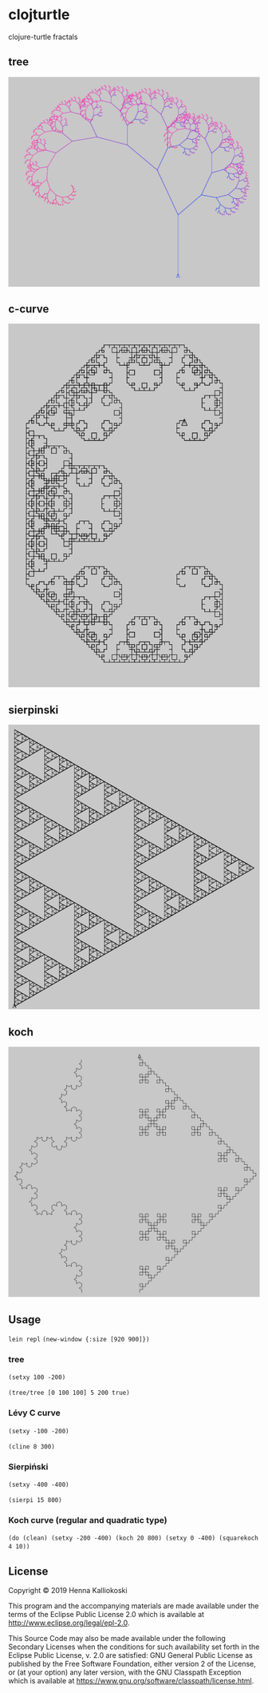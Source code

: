 # clojturtle

clojure-turtle fractals

## tree

![tree-fractal](tree.png)

## c-curve

![cline-fractal](cline.png)

## sierpinski
![sierpinski-fractal](sierp.png)

## koch
![koch-curve](koch.png)

## Usage

`lein repl`
`(new-window {:size [920 900]})`

### tree
`(setxy 100 -200)`

`(tree/tree [0 100 100] 5 200 true)`

### Lévy C curve
`(setxy -100 -200)`

`(cline 8 300)`

### Sierpiński
`(setxy -400 -400)`

`(sierpi 15 800)`

### Koch curve (regular and quadratic type)
`(do (clean) (setxy -200 -400) (koch 20 800) (setxy 0 -400) (squarekoch 4 10))`


## License

Copyright © 2019 Henna Kalliokoski

This program and the accompanying materials are made available under the
terms of the Eclipse Public License 2.0 which is available at
http://www.eclipse.org/legal/epl-2.0.

This Source Code may also be made available under the following Secondary
Licenses when the conditions for such availability set forth in the Eclipse
Public License, v. 2.0 are satisfied: GNU General Public License as published by
the Free Software Foundation, either version 2 of the License, or (at your
option) any later version, with the GNU Classpath Exception which is available
at https://www.gnu.org/software/classpath/license.html.
